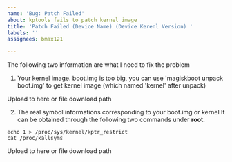 ```yaml
---
name: 'Bug: Patch Failed'
about: kptools fails to patch kernel image
title: 'Patch Failed (Device Name) (Device Kerenl Version) '
labels: ''
assignees: bmax121

---
```


The following two information are what I need to fix the problem

1. Your kernel image. boot.img is too big, you can use 'magiskboot unpack boot.img' to get kernel image (which named 'kernel' after unpack)

Upload to here or file download path

2.  The real symbol informations corresponding to your boot.img or kernel
It can be obtained through the following two commands under **root**.
```shell
echo 1 > /proc/sys/kernel/kptr_restrict
cat /proc/kallsyms
```

Upload to here or file download path
